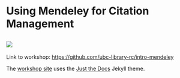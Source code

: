  # Using Mendeley for Citation Management
 
 ## ![]({{site.baseurl}}/content/images/mendeley.png)

Link to workshop: https://github.com/ubc-library-rc/intro-mendeley

The [workshop site](https://ubc-library-rc.github.io/intro-mendeley) uses the [Just the Docs](https://github.com/pmarsceill/just-the-docs) Jekyll theme.
